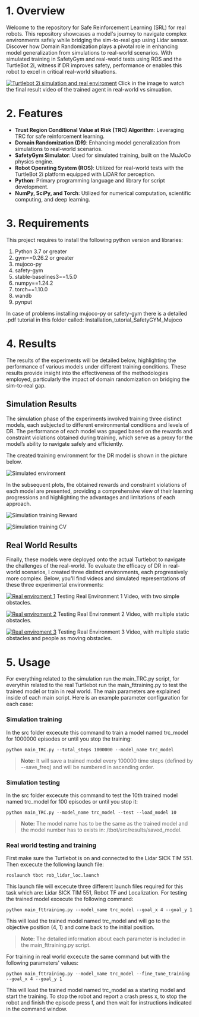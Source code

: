 # 1. Overview

Welcome to the repository for Safe Reinforcement Learning (SRL) for real robots. This repository showcases a model's journey to navigate complex environments safely while bridging the sim-to-real gap using Lidar sensor. Discover how Domain Randomization plays a pivotal role in enhancing model generalization from simulations to real-world scenarios. With simulated training in SafetyGym and real-world tests using ROS and the TurtleBot 2i, witness if DR improves safety, performance or enables this robot to excel in critical real-world situations.

[![Turtlebot 2i simulation and real enviroment](imgs/realw_testing.png)](https://youtu.be/wHS5mEENhb0)
Click in the image to watch the final result video of the trained agent in real-world vs simuation.

# 2. Features

- **Trust Region Conditional Value at Risk (TRC) Algorithm**: Leveraging TRC for safe reinforcement learning.
- **Domain Randomization (DR)**: Enhancing model generalization from simulations to real-world scenarios.
- **SafetyGym Simulator**: Used for simulated training, built on the MuJoCo physics engine.
- **Robot Operating System (ROS)**: Utilized for real-world tests with the TurtleBot 2i platform equipped with LiDAR for perception.
- **Python**: Primary programming language and library for script development.
- **NumPy, SciPy, and Torch**: Utilized for numerical computation, scientific computing, and deep learning.

# 3. Requirements

This project requires to install the following python version and libraries: 

1. Python 3.7 or greater 
2. gym==0.26.2 or greater
3. mujoco-py
4. safety-gym
5. stable-baselines3==1.5.0
6. numpy==1.24.2
7. torch==1.10.0
8. wandb
9. pynput

In case of problems installing mujoco-py or safety-gym there is a detailed .pdf tutorial in this folder called: Installation_tutorial_SafetyGYM_Mujoco

# 4. Results
The results of the experiments will be detailed below, highlighting the
performance of various models under different training conditions. These results provide insight into the effectiveness of the methodologies employed, particularly the impact of domain randomization on bridging the sim-to-real gap.

## Simulation Results
The simulation phase of the experiments involved training three distinct models, each subjected to different environmental conditions and levels of DR. The performance of each model was gauged based on the rewards and constraint violations obtained
during training, which serve as a proxy for the model’s ability to navigate safely and efficiently.

The created training environment for the DR model is shown in the picture below.

![Simulated enviroment](imgs/simu_obstacles.jpeg)

In the subsequent plots, the obtained rewards and constraint violations of each model are presented, providing a comprehensive view of their learning progressions and highlighting the
advantages and limitations of each approach.

![Simulation training Reward](imgs/simu_training.png)

![Simulation training CV](imgs/simu_training_cv.png)

## Real World Results
Finally, these models were deployed onto the actual Turtlebot to navigate the challenges of the real-world. To evaluate the efficacy of DR in real-world scenarios, I created three distinct environments, each progressively more complex. Below, you'll find videos and simulated representations of these three experimental environments:

[![Real enviroment 1](imgs/env_1test.png)](https://youtu.be/zLOIfi8Lnxg)
Testing Real Environment 1 Video, with two simple obstacles.

[![Real enviroment 2](imgs/env_2test.png)](https://youtu.be/m4fElZZIkFI)
Testing Real Environment 2 Video, with multiple static obstacles.

[![Real enviroment 3](imgs/env_3test.png)](https://youtu.be/sLtSUiQ4QWw)
Testing Real Environment 3 Video, with multiple static obstacles and people as moving obstacles.


# 5. Usage

For everything related to the simulation run the main_TRC.py script, for everythin related to the real Turtlebot run the main_fttraining.py to test the trained model or train in real world. The main parameters are explained inside of each main script. Here is an example parameter configuration for each case:

### **Simulation training** 

In the src folder excecute this command to train a model named trc_model for 1000000 episodes or until you stop the training:

```
python main_TRC.py --total_steps 1000000 --model_name trc_model 
```
> **Note:** It will save a trained model every 100000 time steps (defined by --save_freq) and will be numbered in ascending order.

### **Simulation testing** 

In the src folder excecute this command to test the 10th trained model named trc_model for 100 episodes or until you stop it:
```
python main_TRC.py --model_name trc_model --test --load_model 10
```
> **Note:** The model name has to be the same as the trained model and the model number has to exists in: /tbot/src/results/saved_model.


###  **Real world testing and training** 

First make sure the Turtlebot is on and connected to the Lidar SICK TIM 551. Then excecute the following launch file:
```
roslaunch tbot rob_lidar_loc.launch
```
This launch file will excecute three different launch files required for this task which are: Lidar SICK TIM 551, Robot TF and Localization.
For testing the trained model excecute the following command:
```
python main_fttraining.py --model_name trc_model --goal_x 4 --goal_y 1
```
This will load the trained model named trc_model and will go to the objective position (4, 1) and come back to the initial position.

> **Note:** The detailed information about each parameter is included in the main_fttraining.py script.

For training in real world excecute the same command but with the following parameters' values:

```
python main_fttraining.py --model_name trc_model --fine_tune_training --goal_x 4 --goal_y 1
```
This will load the trained model named trc_model as a starting model and start the training. To stop the robot and report a crash press x, to stop the robot and finish the episode press f, and then wait for instructions indicated in the command window.